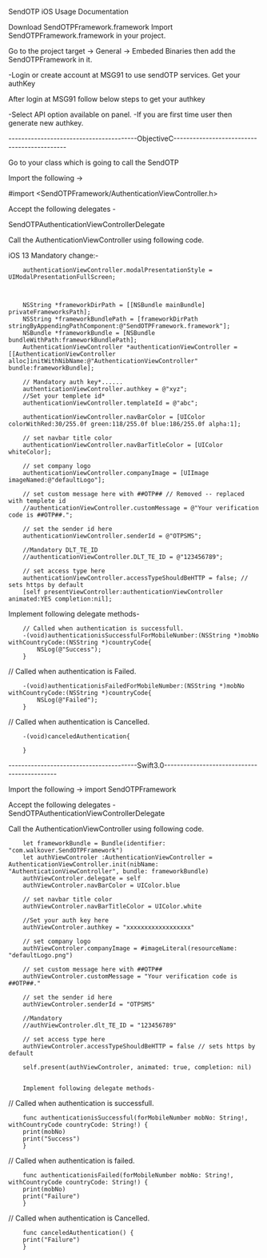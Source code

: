 

SendOTP iOS Usage Documentation

Download SendOTPFramework.framework
Import SendOTPFramework.framework in your project.

Go to the project target  -> General -> Embeded Binaries then add the SendOTPFramework in it.

-Login or create account at MSG91 to use sendOTP services.
Get your authKey

After login at MSG91 follow below steps to get your authkey

-Select API option available on panel.
-If you are first time user then generate new authkey.




----------------------------------------ObjectiveC--------------------------------------------

Go to your class which is going to call the SendOTP 


Import the following ->

#import <SendOTPFramework/AuthenticationViewController.h>

Accept the following delegates -  <SendOTPAuthenticationViewControllerDelegate>

SendOTPAuthenticationViewControllerDelegate

Call the AuthenticationViewController using following code.

iOS 13 Mandatory change:-

        authenticationViewController.modalPresentationStyle = UIModalPresentationFullScreen;



        NSString *frameworkDirPath = [[NSBundle mainBundle] privateFrameworksPath];
        NSString *frameworkBundlePath = [frameworkDirPath stringByAppendingPathComponent:@"SendOTPFramework.framework"];
        NSBundle *frameworkBundle = [NSBundle bundleWithPath:frameworkBundlePath];
        AuthenticationViewController *authenticationViewController = [[AuthenticationViewController alloc]initWithNibName:@"AuthenticationViewController" bundle:frameworkBundle];

        // Mandatory auth key*......
        authenticationViewController.authkey = @"xyz";
        //Set your templete id*
        authenticationViewController.templateId = @"abc";
        
        authenticationViewController.navBarColor = [UIColor colorWithRed:30/255.0f green:118/255.0f blue:186/255.0f alpha:1];

        // set navbar title color
        authenticationViewController.navBarTitleColor = [UIColor whiteColor];

        // set company logo
        authenticationViewController.companyImage = [UIImage imageNamed:@"defaultLogo"];

        // set custom message here with ##OTP## // Removed -- replaced with templete id
        //authenticationViewController.customMessage = @"Your verification code is ##OTP##.";

        // set the sender id here
        authenticationViewController.senderId = @"OTPSMS";
    
        //Mandatory DLT_TE_ID
        //authenticationViewController.DLT_TE_ID = @"123456789";

        // set access type here
        authenticationViewController.accessTypeShouldBeHTTP = false; // sets https by default
        [self presentViewController:authenticationViewController animated:YES completion:nil];


Implement following delegate methods-

        // Called when authentication is successfull.
        -(void)authenticationisSuccessfulForMobileNumber:(NSString *)mobNo withCountryCode:(NSString *)countryCode{
            NSLog(@"Success");
        }

// Called when authentication is Failed.

        -(void)authenticationisFailedForMobileNumber:(NSString *)mobNo withCountryCode:(NSString *)countryCode{
            NSLog(@"Failed");
        }

// Called when authentication is Cancelled.

        -(void)canceledAuthentication{
           
        }


----------------------------------------Swift3.0--------------------------------------------


Import the following ->
import SendOTPFramework

Accept the following delegates -  SendOTPAuthenticationViewControllerDelegate

Call the AuthenticationViewController using following code.

        let frameworkBundle = Bundle(identifier: "com.walkover.SendOTPFramework")
        let authViewControler :AuthenticationViewController = AuthenticationViewController.init(nibName: "AuthenticationViewController", bundle: frameworkBundle)
        authViewControler.delegate = self
        authViewControler.navBarColor = UIColor.blue

        // set navbar title color
        authViewControler.navBarTitleColor = UIColor.white

        //Set your auth key here
        authViewControler.authkey = "xxxxxxxxxxxxxxxxxx"

        // set company logo
        authViewControler.companyImage = #imageLiteral(resourceName: "defaultLogo.png")

        // set custom message here with ##OTP##
        authViewControler.customMessage = "Your verification code is ##OTP##."

        // set the sender id here
        authViewControler.senderId = "OTPSMS"
  
        //Mandatory
        //authViewControler.dlt_TE_ID = "123456789"

        // set access type here
        authViewControler.accessTypeShouldBeHTTP = false // sets https by default

        self.present(authViewControler, animated: true, completion: nil)

        
        Implement following delegate methods-

// Called when authentication is successfull.

        func authenticationisSuccessful(forMobileNumber mobNo: String!, withCountryCode countryCode: String!) {
        print(mobNo)
        print("Success")
        }

// Called when authentication is failed.

        func authenticationisFailed(forMobileNumber mobNo: String!, withCountryCode countryCode: String!) {
        print(mobNo)
        print("Failure")
        }

// Called when authentication is Cancelled.

        func canceledAuthentication() {
        print("Failure")
        }

